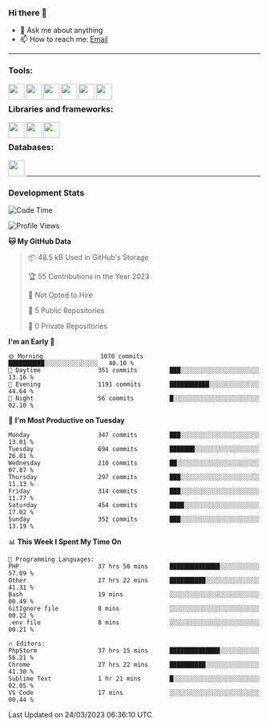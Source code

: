 ### Hi there 👋

- 💬 Ask me about anything
- 📫 How to reach me: [Email]

---

### Tools:
<img align='left' height="32" width="32" src="https://cdn.jsdelivr.net/npm/simple-icons@4.8.0/icons/phpstorm.svg" />
<img align='left' height="32" width="32" src="https://cdn.jsdelivr.net/npm/simple-icons@4.8.0/icons/webstorm.svg" />
<img align='left' height="32" width="32" src="https://cdn.jsdelivr.net/npm/simple-icons@4.8.0/icons/visualstudiocode.svg" />
<img align='left' height="32" width="32" src="https://cdn.jsdelivr.net/npm/simple-icons@4.8.0/icons/sublimetext.svg" />
<img align='left' height="32" width="32" src="https://cdn.jsdelivr.net/npm/simple-icons@4.8.0/icons/laragon.svg" />
<img align='left' height="32" width="32" src="https://cdn.jsdelivr.net/npm/simple-icons@4.8.0/icons/docker.svg" />
<br>

### Libraries and frameworks:
<img align='left' height="32" width="32" src="https://cdn.jsdelivr.net/npm/simple-icons@4.8.0/icons/laravel.svg" />
<img align='left' height="32" width="32" src="https://cdn.jsdelivr.net/npm/simple-icons@4.8.0/icons/vue-dot-js.svg" />
<img align='left' height="32" width="32" src="https://cdn.jsdelivr.net/npm/simple-icons@4.8.0/icons/jquery.svg" />
<br>

### Databases:
<img align='left' height="32" width="32" src="https://cdn.jsdelivr.net/npm/simple-icons@4.8.0/icons/mysql.svg" />
<br>

---
### Development Stats
<!--START_SECTION:waka-->
![Code Time](http://img.shields.io/badge/Code%20Time-1%2C179%20hrs%2042%20mins-blue)

![Profile Views](http://img.shields.io/badge/Profile%20Views-0-blue)

**🐱 My GitHub Data** 

> 📦 48.5 kB Used in GitHub's Storage 
 > 
> 🏆 55 Contributions in the Year 2023
 > 
> 🚫 Not Opted to Hire
 > 
> 📜 5 Public Repositories 
 > 
> 🔑 0 Private Repositories 
 > 
**I'm an Early 🐤** 

```text
🌞 Morning                1070 commits        ██████████░░░░░░░░░░░░░░░   40.10 % 
🌆 Daytime                351 commits         ███░░░░░░░░░░░░░░░░░░░░░░   13.16 % 
🌃 Evening                1191 commits        ███████████░░░░░░░░░░░░░░   44.64 % 
🌙 Night                  56 commits          █░░░░░░░░░░░░░░░░░░░░░░░░   02.10 % 
```
📅 **I'm Most Productive on Tuesday** 

```text
Monday                   347 commits         ███░░░░░░░░░░░░░░░░░░░░░░   13.01 % 
Tuesday                  694 commits         ███████░░░░░░░░░░░░░░░░░░   26.01 % 
Wednesday                210 commits         ██░░░░░░░░░░░░░░░░░░░░░░░   07.87 % 
Thursday                 297 commits         ███░░░░░░░░░░░░░░░░░░░░░░   11.13 % 
Friday                   314 commits         ███░░░░░░░░░░░░░░░░░░░░░░   11.77 % 
Saturday                 454 commits         ████░░░░░░░░░░░░░░░░░░░░░   17.02 % 
Sunday                   352 commits         ███░░░░░░░░░░░░░░░░░░░░░░   13.19 % 
```


📊 **This Week I Spent My Time On** 

```text
💬 Programming Languages: 
PHP                      37 hrs 50 mins      ██████████████░░░░░░░░░░░   57.09 % 
Other                    27 hrs 22 mins      ██████████░░░░░░░░░░░░░░░   41.31 % 
Bash                     19 mins             ░░░░░░░░░░░░░░░░░░░░░░░░░   00.49 % 
GitIgnore file           8 mins              ░░░░░░░░░░░░░░░░░░░░░░░░░   00.22 % 
.env file                8 mins              ░░░░░░░░░░░░░░░░░░░░░░░░░   00.21 % 

🔥 Editors: 
PhpStorm                 37 hrs 15 mins      ██████████████░░░░░░░░░░░   56.21 % 
Chrome                   27 hrs 22 mins      ██████████░░░░░░░░░░░░░░░   41.30 % 
Sublime Text             1 hr 21 mins        █░░░░░░░░░░░░░░░░░░░░░░░░   02.05 % 
VS Code                  17 mins             ░░░░░░░░░░░░░░░░░░░░░░░░░   00.44 % 
```


 Last Updated on 24/03/2023 06:36:10 UTC
<!--END_SECTION:waka-->

[huyviet]: https://huyviet.vn/
[EMAIl]: https://mail.google.com/mail/u/0/?fs=1&tf=cm&source=mailto&to=huynguyenviet0110@gmail.com
